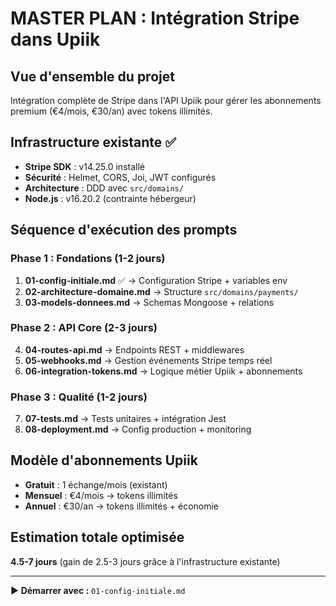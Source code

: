 # MASTER PLAN : Intégration Stripe dans Upiik

## Vue d'ensemble du projet
Intégration complète de Stripe dans l'API Upiik pour gérer les abonnements premium (€4/mois, €30/an) avec tokens illimités.

## Infrastructure existante ✅
- **Stripe SDK** : v14.25.0 installé
- **Sécurité** : Helmet, CORS, Joi, JWT configurés
- **Architecture** : DDD avec `src/domains/`
- **Node.js** : v16.20.2 (contrainte hébergeur)

## Séquence d'exécution des prompts

### **Phase 1 : Fondations** (1-2 jours)
1. **01-config-initiale.md** ✅ → Configuration Stripe + variables env
2. **02-architecture-domaine.md** → Structure `src/domains/payments/`
3. **03-models-donnees.md** → Schemas Mongoose + relations

### **Phase 2 : API Core** (2-3 jours)
4. **04-routes-api.md** → Endpoints REST + middlewares
5. **05-webhooks.md** → Gestion événements Stripe temps réel
6. **06-integration-tokens.md** → Logique métier Upiik + abonnements

### **Phase 3 : Qualité** (1-2 jours)
7. **07-tests.md** → Tests unitaires + intégration Jest
8. **08-deployment.md** → Config production + monitoring

## Modèle d'abonnements Upiik
- **Gratuit** : 1 échange/mois (existant)
- **Mensuel** : €4/mois → tokens illimités
- **Annuel** : €30/an → tokens illimités + économie

## Estimation totale optimisée
**4.5-7 jours** (gain de 2.5-3 jours grâce à l'infrastructure existante)

---

**▶️ Démarrer avec :** `01-config-initiale.md`